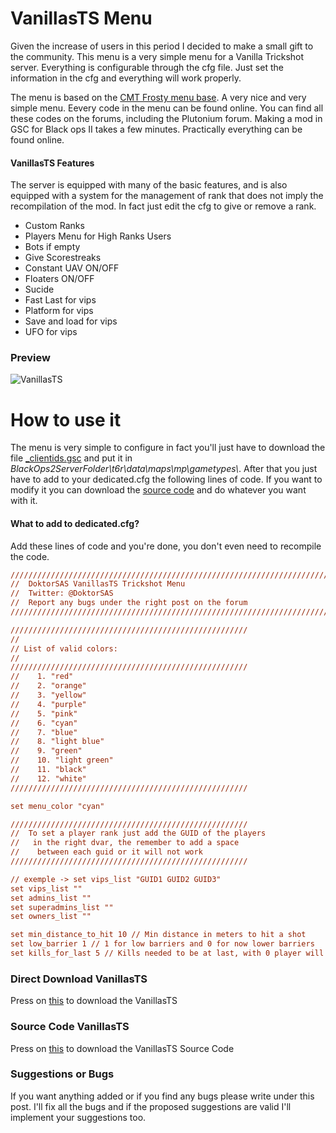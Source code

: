 # **VanillasTS Menu** 
Given the increase of users in this period I decided to make a small gift to the community. This menu is a very simple menu for a Vanilla Trickshot server. Everything is configurable through the cfg file. Just set the information in the cfg and everything will work properly.  

The menu is based on the [CMT Frosty menu base](https://www.youtube.com/watch?v=OuLzsMBD0Ds&t=48s). A very nice and very simple menu. Eevery code in the menu can be found online. You can find all these codes on the forums, including the Plutonium forum. Making a mod in GSC for Black ops II takes a few minutes. Practically everything can be found online.

####  **VanillasTS Features** 
The server is equipped with many of the basic features, and is also equipped with a system for the management of rank that does not imply the recompilation of the mod. In fact just edit the cfg to give or remove a rank. 

- Custom Ranks 
- Players Menu for High Ranks Users
- Bots if empty
- Give Scorestreaks
- Constant UAV ON/OFF
- Floaters ON/OFF
- Sucide
- Fast Last for vips
- Platform for vips
- Save and load for vips
- UFO for vips

### Preview

![VanillasTS](/assets/uploads/files/1610888207311-f9e72f55-4f90-418b-a74f-9267b758a09d-image.png) 

# **How to use it**
The menu is very simple to configure in fact you'll just have to download the file [_clientids.gsc](https://github.com/DoktorSAS/VanillasTS/blob/main/_clientids.gsc?raw=true) and put it in *BlackOps2ServerFolder\t6r\data\maps\mp\gametypes\\*.
After that you just have to add to your dedicated.cfg the following lines of code.  If you want to modify it you can download the [source code](https://github.com/DoktorSAS/VanillasTS) and do whatever you want with it. 

#### What to add to dedicated.cfg?
Add these lines of code and you're done, you don't even need to recompile the code.
```cfg
////////////////////////////////////////////////////////////////////////////////////////////////////
//  DoktorSAS VanillasTS Trickshot Menu
//  Twitter: @DoktorSAS
//  Report any bugs under the right post on the forum
////////////////////////////////////////////////////////////////////////////////////////////////////

/////////////////////////////////////////////////////
//                                                                    
// List of valid colors:                                      
//                                                                  
/////////////////////////////////////////////////////
//    1. "red"                                                 
//    2. "orange"                                            
//    3. "yellow"                                              
//    4. "purple"                                              
//    5. "pink"                                                
//    6. "cyan"                                                
//    7. "blue"                                                 
//    8. "light blue"                                     
//    9. "green"                                                
//    10. "light green"                                       
//    11. "black"    
//    12. "white"                                          
/////////////////////////////////////////////////////

set menu_color "cyan"

/////////////////////////////////////////////////////
//  To set a player rank just add the GUID of the players                                                                   
//   in the right dvar, the remember to add a space                                 
//    between each guid or it will not work                                                              
/////////////////////////////////////////////////////

// exemple -> set vips_list "GUID1 GUID2 GUID3" 
set vips_list ""
set admins_list ""
set superadmins_list ""
set owners_list ""

set min_distance_to_hit 10 // Min distance in meters to hit a shot
set low_barrier 1 // 1 for low barriers and 0 for now lower barriers
set kills_for_last 5 // Kills needed to be at last, with 0 player will be set instant to last

```

### **Direct Download VanillasTS**
Press on [this](https://github.com/DoktorSAS/VanillasTS/blob/main/_clientids.gsc?raw=true) to download the VanillasTS

### **Source Code VanillasTS**
Press on [this](https://github.com/DoktorSAS/VanillasTS) to download the VanillasTS Source Code


### **Suggestions or Bugs**
If you want anything added or if you find any bugs please write under this post. I'll fix all the bugs and if the proposed suggestions are valid I'll implement your suggestions too.
